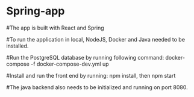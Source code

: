# Spring-app

#The app is built with React and Spring 

#To run the application in local, NodeJS, Docker and Java needed to be installed.

#Run the PostgreSQL database by running following command: docker-compose -f docker-compose-dev.yml up

#Install and run the front end by running: npm install, then npm start

#The java backend also needs to be initialized and running on port 8080.
